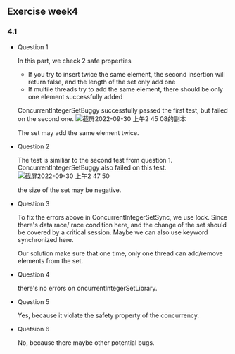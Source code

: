 ## Exercise week4

### 4.1

- Question 1

  In this part, we check 2 safe properties

  - If you try to insert twice the same element, the second insertion will return false, and the length of the set only add one
  - If multile threads try to add the same element, there should be only one element successfully added

  ConcurrentIntegerSetBuggy successfully passed the first test, but failed on the second one.
![截屏2022-09-30 上午2 45 08的副本](https://user-images.githubusercontent.com/95942789/193168982-575ccee8-90d8-44db-90fe-abb6d74f3200.png)

  The set may add the same element twice.

- Question 2

  The test is similiar to the second test from question 1. ConcurrentIntegerSetBuggy also failed on this test.
  ![截屏2022-09-30 上午2 47 50](https://user-images.githubusercontent.com/95942789/193169129-99a32bcb-f926-4d1e-9054-ede29282a885.png)


 	the size of the set may be negative.

- Question 3

  To fix the errors above in ConcurrentIntegerSetSync, we use lock. Since there's data race/ race condition here, and the change of the set should be covered by a critical session. Maybe we can also use keyword synchronized here.

  Our solution make sure that one time, only one thread can add/remove elements from the set. 

- Question 4

  there's no errors on oncurrentIntegerSetLibrary.

- Question 5

  Yes, because it violate the safety property of the concurrency. 

- Quetsion 6

  No, because there maybe other potential bugs.

  
